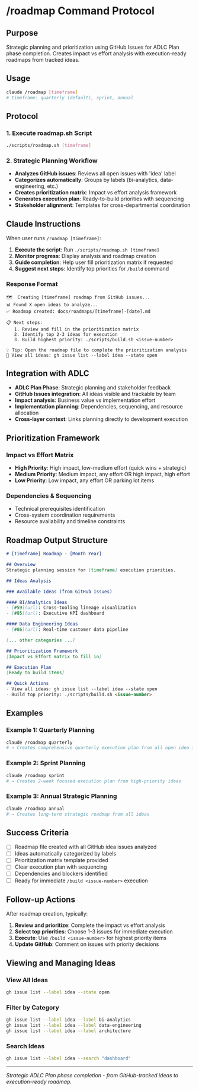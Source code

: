 # /roadmap Command Protocol

## Purpose
Strategic planning and prioritization using GitHub Issues for ADLC Plan phase completion. Creates impact vs effort analysis with execution-ready roadmaps from tracked ideas.

## Usage
```bash
claude /roadmap [timeframe]
# timeframe: quarterly (default), sprint, annual
```

## Protocol

### 1. Execute roadmap.sh Script
```bash
./scripts/roadmap.sh [timeframe]
```

### 2. Strategic Planning Workflow
- **Analyzes GitHub issues**: Reviews all open issues with 'idea' label
- **Categorizes automatically**: Groups by labels (bi-analytics, data-engineering, etc.)
- **Creates prioritization matrix**: Impact vs effort analysis framework
- **Generates execution plan**: Ready-to-build priorities with sequencing
- **Stakeholder alignment**: Templates for cross-departmental coordination

## Claude Instructions

When user runs `/roadmap [timeframe]`:

1. **Execute the script**: Run `./scripts/roadmap.sh [timeframe]`
2. **Monitor progress**: Display analysis and roadmap creation
3. **Guide completion**: Help user fill prioritization matrix if requested
4. **Suggest next steps**: Identify top priorities for `/build` command

### Response Format
```
🗺️  Creating [timeframe] roadmap from GitHub issues...
📊 Found X open ideas to analyze...
✅ Roadmap created: docs/roadmaps/[timeframe]-[date].md

📋 Next steps:
   1. Review and fill in the prioritization matrix
   2. Identify top 2-3 ideas for execution
   3. Build highest priority: ./scripts/build.sh <issue-number>

💡 Tip: Open the roadmap file to complete the prioritization analysis
🔗 View all ideas: gh issue list --label idea --state open
```

## Integration with ADLC
- **ADLC Plan Phase**: Strategic planning and stakeholder feedback
- **GitHub Issues integration**: All ideas visible and trackable by team
- **Impact analysis**: Business value vs implementation effort
- **Implementation planning**: Dependencies, sequencing, and resource allocation
- **Cross-layer context**: Links planning directly to development execution

## Prioritization Framework
### Impact vs Effort Matrix
- **High Priority**: High impact, low-medium effort (quick wins + strategic)
- **Medium Priority**: Medium impact, any effort OR high impact, high effort
- **Low Priority**: Low impact, any effort OR parking lot items

### Dependencies & Sequencing
- Technical prerequisites identification
- Cross-system coordination requirements
- Resource availability and timeline constraints

## Roadmap Output Structure
```markdown
# [Timeframe] Roadmap - [Month Year]

## Overview
Strategic planning session for [timeframe] execution priorities.

## Ideas Analysis

### Available Ideas (from GitHub Issues)

#### BI/Analytics Ideas
- [#59](url): Cross-tooling lineage visualization
- [#85](url): Executive KPI dashboard

#### Data Engineering Ideas
- [#86](url): Real-time customer data pipeline

[... other categories ...]

## Prioritization Framework
[Impact vs Effort matrix to fill in]

## Execution Plan
[Ready to build items]

## Quick Actions
- View all ideas: gh issue list --label idea --state open
- Build top priority: ./scripts/build.sh <issue-number>
```

## Examples

### Example 1: Quarterly Planning
```bash
claude /roadmap quarterly
# → Creates comprehensive quarterly execution plan from all open idea issues
```

### Example 2: Sprint Planning
```bash
claude /roadmap sprint
# → Creates 2-week focused execution plan from high-priority ideas
```

### Example 3: Annual Strategic Planning
```bash
claude /roadmap annual
# → Creates long-term strategic roadmap from all ideas
```

## Success Criteria
- [ ] Roadmap file created with all GitHub idea issues analyzed
- [ ] Ideas automatically categorized by labels
- [ ] Prioritization matrix template provided
- [ ] Clear execution plan with sequencing
- [ ] Dependencies and blockers identified
- [ ] Ready for immediate `/build <issue-number>` execution

## Follow-up Actions
After roadmap creation, typically:
1. **Review and prioritize**: Complete the impact vs effort analysis
2. **Select top priorities**: Choose 1-3 issues for immediate execution
3. **Execute**: Use `/build <issue-number>` for highest priority items
4. **Update GitHub**: Comment on issues with priority decisions

## Viewing and Managing Ideas

### View All Ideas
```bash
gh issue list --label idea --state open
```

### Filter by Category
```bash
gh issue list --label idea --label bi-analytics
gh issue list --label idea --label data-engineering
gh issue list --label idea --label architecture
```

### Search Ideas
```bash
gh issue list --label idea --search "dashboard"
```

---

*Strategic ADLC Plan phase completion - from GitHub-tracked ideas to execution-ready roadmap.*
